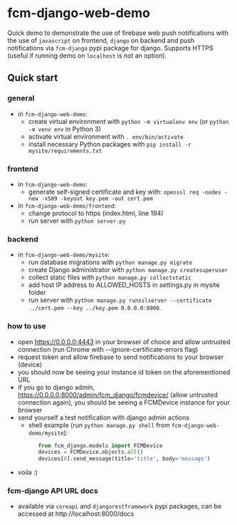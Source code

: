 # fcm-django-web-demo

Quick demo to demonstrate the use of firebase web push notifications with the use of `javascript` on frontend, `django` on backend and push notifications via `fcm-django` pypi package for django.
Supports HTTPS (useful if running demo on `localhost` is not an option).

## Quick start

### general
- in `fcm-django-web-demo`:
  - create virtual environment with `python -m virtualenv env` (or `python -m venv env` in Python 3)
  - activate virtual environment with `. env/bin/activate`
  - install necessary Python packages with `pip install -r mysite/requirements.txt`

### frontend
- in `fcm-django-web-demo`:
  - generate self-signed certificate and key with: `openssl req -nodes -new -x509 -keyout key.pem -out cert.pem`
- in `fcm-django-web-demo/frontend`:
  - change protocol to https (index.html, line 194)
  - run server with `python server.py`

### backend
- in `fcm-django-web-demo/mysite`:
  - run database migrations with `python manage.py migrate`
  - create Django administrator with `python manage.py createsuperuser`
  - collect static files with `python manage.py collectstatic`
  - add host IP address to ALLOWED_HOSTS in settings.py in mysite folder
  - run server with `python manage.py runsslserver --certificate ../cert.pem --key ../key.pem 0.0.0.0:8000`.

### how to use
- open https://0.0.0.0:4443 in your browser of choice and allow untrusted connection (run Chrome with --ignore-certificate-errors flag)
- request token and allow firebase to send notifications to your browser (device)
- you should now be seeing your instance id token on the aforementioned URL
- if you go to django admin, https://0.0.0.0:8000/admin/fcm_django/fcmdevice/ (allow untrusted connection again), you should be seeing a FCMDevice instance for your browser
- send yourself a test notification with django admin actions
  - shell example (run `python manage.py shell` from `fcm-django-web-demo/mysite`):
    ```python
	   from fcm_django.models import FCMDevice
	   devices = FCMDevice.objects.all()
	   devices[0].send_message(title='title', body='message')
    ```
- voila :)

### fcm-django API URL docs

  - available via `coreapi` and `djangorestframework` pypi packages, can be accessed at http://localhost:8000/docs

